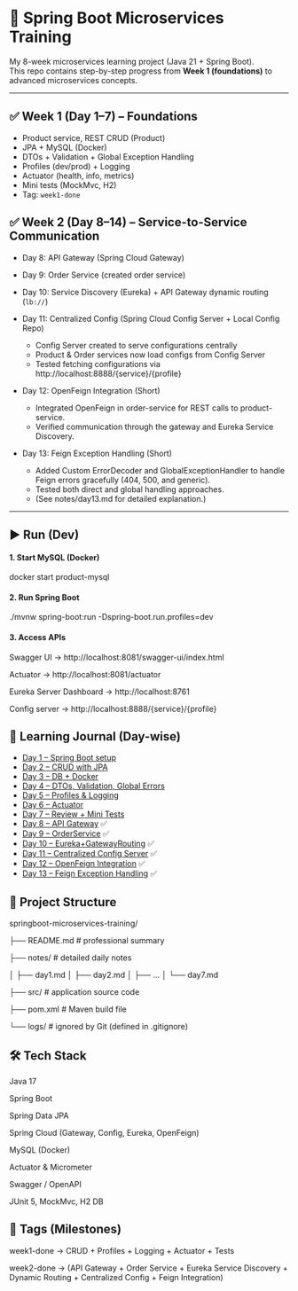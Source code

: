 # 🚀 Spring Boot Microservices Training

My 8-week microservices learning project (Java 21 + Spring Boot).  
This repo contains step-by-step progress from **Week 1 (foundations)** to advanced microservices concepts.

---

## ✅ Week 1 (Day 1–7) – Foundations
- Product service, REST CRUD (Product)
- JPA + MySQL (Docker)
- DTOs + Validation + Global Exception Handling
- Profiles (dev/prod) + Logging
- Actuator (health, info, metrics)
- Mini tests (MockMvc, H2)
- Tag: `week1-done`

## ✅ Week 2 (Day 8–14) – Service-to-Service Communication
- Day 8: API Gateway (Spring Cloud Gateway)
- Day 9: Order Service (created order service)
- Day 10: Service Discovery (Eureka) + API Gateway dynamic routing (`lb://`)
- Day 11: Centralized Config (Spring Cloud Config Server + Local Config Repo)
  - Config Server created to serve configurations centrally
  - Product & Order services now load configs from Config Server
  - Tested fetching configurations via http://localhost:8888/{service}/{profile}
- Day 12: OpenFeign Integration (Short)

  - Integrated OpenFeign in order-service for REST calls to product-service.
  - Verified communication through the gateway and Eureka Service Discovery.

- Day 13: Feign Exception Handling (Short)

  - Added Custom ErrorDecoder and GlobalExceptionHandler to handle Feign errors gracefully (404, 500, and generic).
  - Tested both direct and global handling approaches.
  - (See notes/day13.md for detailed explanation.)


---

## ▶️ Run (Dev)

#### 1. Start MySQL (Docker)

docker start product-mysql

#### 2. Run Spring Boot
./mvnw spring-boot:run -Dspring-boot.run.profiles=dev

#### 3. Access APIs

Swagger UI → http://localhost:8081/swagger-ui/index.html

Actuator → http://localhost:8081/actuator

Eureka Server Dashboard → http://localhost:8761 

Config server -> http://localhost:8888/{service}/{profile}


## 📒 Learning Journal (Day-wise)

- [Day 1 – Spring Boot setup](notes/day1.md)
- [Day 2 – CRUD with JPA](notes/day2.md)
- [Day 3 – DB + Docker](notes/day3.md)
- [Day 4 – DTOs, Validation, Global Errors](notes/day4.md)
- [Day 5 – Profiles & Logging](notes/day5.md)
- [Day 6 – Actuator](notes/day6.md)
- [Day 7 – Review + Mini Tests](notes/day7.md)
- [Day 8 – API Gateway](./notes/day8.md) ✅
- [Day 9 – OrderService](./notes/day9.md) ✅
- [Day 10 – Eureka+GatewayRouting](./notes/day10.md) ✅
- [Day 11 – Centralized Config Server](./notes/day11.md) ✅
- [Day 12 – OpenFeign Integration](./notes/day12.md) ✅
- [Day 13 – Feign Exception Handling](./notes/day13.md) ✅



## 📂 Project Structure
springboot-microservices-training/

 ├── README.md          # professional summary
 
 ├── notes/             # detailed daily notes
 
 │   ├── day1.md
 │   ├── day2.md
 │   ├── ...
 │   └── day7.md
 
 ├── src/               # application source code
 
 ├── pom.xml           # Maven build file 
 
 └── logs/             # ignored by Git (defined in .gitignore)

## 🛠️ Tech Stack

Java 17

Spring Boot

Spring Data JPA

Spring Cloud (Gateway, Config, Eureka, OpenFeign)

MySQL (Docker)

Actuator & Micrometer

Swagger / OpenAPI

JUnit 5, MockMvc, H2 DB


## 🎯 Tags (Milestones)

week1-done → CRUD + Profiles + Logging + Actuator + Tests

week2-done → (API Gateway + Order Service + Eureka Service Discovery + Dynamic Routing + Centralized Config + Feign Integration)